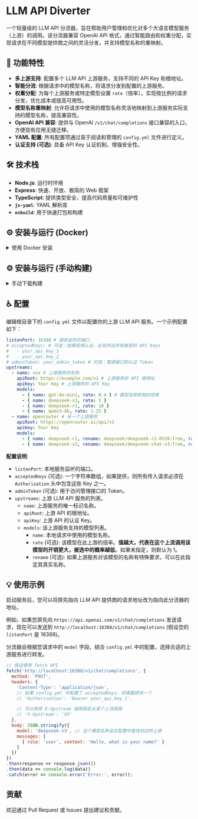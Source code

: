 # LLM API Diverter

一个轻量级的 LLM API 分流器，旨在帮助用户管理和优化对多个大语言模型服务（上游）的调用。该分流器兼容 OpenAI API 格式，通过智能路由和权重分配，实现请求在不同模型提供商之间的灵活分发，并支持模型名称的重映射。

## 🚀 功能特性

*   **多上游支持**: 配置多个 LLM API 上游服务，支持不同的 API Key 和根地址。
*   **智能分流**: 根据请求中的模型名称，将请求分发到配置的上游服务。
*   **权重分配**: 为每个上游服务或特定模型设置 `rate`（倍率），实现按比例的请求分发，优化成本或提高可用性。
*   **模型名称重映射**: 允许将请求中使用的模型名称灵活地映射到上游服务实际支持的模型名称，提高兼容性。
*   **OpenAI API 兼容**: 提供与 OpenAI `/v1/chat/completions` 接口兼容的入口，方便现有应用无缝迁移。
*   **YAML 配置**: 所有配置项通过易于阅读和管理的 `config.yml` 文件进行定义。
*   **认证支持 (可选)**: 具备 API Key 认证机制，增强安全性。

## 🛠️ 技术栈

*   **Node.js**: 运行时环境
*   **Express**: 快速、开放、极简的 Web 框架
*   **TypeScript**: 提供类型安全，提高代码质量和可维护性
*   **`js-yaml`**: YAML 解析库
*   **`esbuild`**: 用于快速打包和构建

## ⚙️ 安装与运行 (Docker)

<details>

<summary>使用 Docker 安装</summary>

### Docker Compose 文档
```yaml
services:
  llm-diverter:
    container_name: llm-diverter
    image: ghcr.io/klrohias/llmdiverter:latest
    volumes:
      - <配置文件路径>/config.yml:/config.yml
    networks:
      - services-network
    ports:
      - ...
```

### 配置
参见 [♿ 配置](#-配置)

</details>

## ⚙️ 安装与运行 (手动构建)

<details>

<summary>手动下载构建</summary>

### 前提条件

*   Node.js (版本 18 或更高推荐)
*   PNPM

### 安装

1.  克隆本项目到本地：
    ```bash
    git clone https://github.com/Klrohias/LLMDiverter.git
    cd LLMDiverter
    ```
2.  安装依赖：
    ```bash
    pnpm install
    ```

### 配置
参见 [♿ 配置](#-配置)

### 构建

在项目根目录运行：

```bash
pnpm build
```

检查 `dist` 目录内生成的 `bundle.js` 文件。

### 运行

在项目根目录运行：

```bash
node dist/bundle
```

服务默认会在 `config.yml` 中配置的 `listenPort` (默认为 `8081`) 启动。

</details>


## ♿ 配置

编辑根目录下的 `config.yml` 文件以配置你的上游 LLM API 服务。一个示例配置如下：

```yaml
listenPort: 16388 # 服务监听的端口
# acceptedKeys: # 可选：如果启用认证，此处列出所有接受的 API Keys
#   - your_api_key_1
#   - your_api_key_2
# adminToken: your_admin_token # 可选：管理接口的认证 Token
upstreams:
  - name: xxx # 上游服务的名称
    apiRoot: https://example.com/v1 # 上游服务的 API 根地址
    apiKey: Your Key # 上游服务的 API Key
    models:
      - { name: gpt-4o-mini, rate: 0.4 } # 模型名称和相对倍率
      - { name: deepseek-v3, rate: 5 }
      - { name: deepseek-r1, rate: 10 }
      - { name: qwen3-8b, rate: 1.25 }
  - name: openrouter # 另一个上游服务
    apiRoot: https://openrouter.ai/api/v1
    apiKey: Your Key
    models:
      - { name: deepseek-r1, rename: deepseek/deepseek-r1-0528:free, rate: 1 } # 模型名称重映射示例
      - { name: deepseek-v3, rename: deepseek/deepseek-chat-v3:free, rate: 1 }
```

**配置说明**:

*   `listenPort`: 本地服务监听的端口。
*   `acceptedKeys` (可选): 一个字符串数组，如果提供，则所有传入请求必须在 `Authorization` 头中包含这些 Key 之一。
*   `adminToken` (可选): 用于访问管理接口的 Token。
*   `upstreams`: 上游 LLM API 服务的列表。
    *   `name`: 上游服务的唯一标识名称。
    *   `apiRoot`: 上游 API 的根地址。
    *   `apiKey`: 上游 API 的认证 Key。
    *   `models`: 该上游服务支持的模型列表。
        *   `name`: 本地请求中使用的模型名称。
        *   `rate` (可选): 该模型在此上游的倍率。**值越大，代表在这个上流调用该模型的开销更大，被选中的概率越低**。如果未指定，则默认为 1。
        *   `rename` (可选): 如果上游服务对该模型的名称有特殊要求，可以在此指定其真实名称。


## 💡 使用示例

启动服务后，您可以将原先指向 LLM API 提供商的请求地址改为指向此分流器的地址。

例如，如果您原先向 `https://api.openai.com/v1/chat/completions` 发送请求，现在可以发送到 `http://localhost:16388/v1/chat/completions` (假设您的 `listenPort` 是 16388)。

分流器会根据您请求中的 `model` 字段，结合 `config.yml` 中的配置，选择合适的上游服务进行转发。

```javascript
// 假设使用 fetch API
fetch('http://localhost:16388/v1/chat/completions', {
  method: 'POST',
  headers: {
    'Content-Type': 'application/json',
    // 如果 config.yml 中配置了 acceptedKeys，则需要提供一个
    // 'Authorization': 'Bearer your_api_key_1',

    // 可以使用 X-Upstream 强制指定从某个上流调用
    // 'X-Upstream': 'XX'
  },
  body: JSON.stringify({
    model: 'deepseek-v3', // 这个模型名称会在配置中查找对应的上游
    messages: [
      { role: 'user', content: 'Hello, what is your name?' }
    ]
  })
})
.then(response => response.json())
.then(data => console.log(data))
.catch(error => console.error('Error:', error));

```

## 贡献

欢迎通过 Pull Request 或 Issues 提出建议和贡献。
